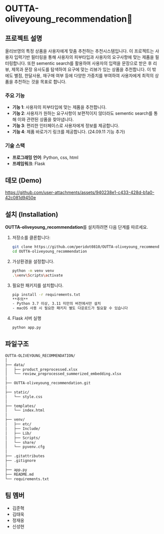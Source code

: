 # OUTTA-oliveyoung_recommendation🌟 

## 프로젝트 설명

올리브영의 특정 상품을 사용자에게 맞춤 추천하는 추천시스템입니다.
이 프로젝트는 사용자 입력기반 필터링을 통해 사용자의 피부타입과 사용자의 요구사항에 맞는 제품을 필터링합니다. 
또한 sementic search를 활용하여 사용자의 입력을 문장으로 받은 후 리뷰, 제목과 문장 유사도를 탐색하여 요구에 맞는 리뷰가 있는 상품을 추천합니다. 
이 밖에도 별점, 한달사용, 재구매 여부 등에 다양한 가중치를 부여하여 사용자에게 최적의 상품을 추천하는 것을 목표로 합니다.

### 주요 기능
- **기능 1**: 사용자의 피부타입에 맞는 제품을 추천합니다.
- **기능 2**: 사용자가 원하는 요구사항이 보편적이지 않더라도 sementic search를 통해 이와 관련된 상품을 찾아냅니다.
- **기능 3**: 편리한 인터페이스로 사용자에게 정보를 제공합니다.
- **기능 4**: 제품 바로가기 링크를 제공합니다. (24.09.11 기능 추가)

### 기술 스택
- **프로그래밍 언어**: Python, css, html
- **프레임워크**: Flask

## 데모 (Demo)


https://github.com/user-attachments/assets/940238e1-c433-428d-b1a0-42c081d9450e


## 설치 (Installation)
**OUTTA-oliveyoung_recommendation**를 설치하려면 다음 단계를 따르세요.
1. 저장소를 클론합니다:
   ```bash
   git clone https://github.com/peridot0810/OUTTA-oliveyoung_recommendation.git
   cd OUTTA-oliveyoung_recommendation

2. 가상환경을 설정합니다.
   ```bash
   python -m venv venv
   .\venv\Scripts\activate

3. 필요한 패키지를 설치합니다.
   ```bash
   pip install -r requirements.txt
   **주의**
   - Python 3.7 이상, 3.11 미만의 버전에서만 설치
   - macOS 사용 시 필요한 패키지 별도 다운로드가 필요할 수 있습니다
   
4. Flask 서버 실행
   ```bash
   python app.py

## 파일구조
```bash
OUTTA-OLIVEYOUNG_RECOMMENDATION/
│
├── data/
│   ├── product_preprocessed.xlsx                      
│   └── review_preprocessed_summerized_embedding.xlsx  
│
├── OUTTA-oliveyoung_recommendation.git                
│
├── static/
│   └── style.css                                      
│
├── templates/
│   └── index.html                                     
│
├── venv/                                            
│   ├── etc/                                           
│   ├── Include/                                     
│   ├── Lib/                                           
│   ├── Scripts/                                       
│   └── share/                                         
│   └── pyvenv.cfg                                     
│
├── .gitattributes                                     
├── .gitignore                                         
│
├── app.py                                             
├── README.md                                          
└── requirements.txt                                   
```


## 팀 멤버
- 김준혁
- 김태욱
- 정재웅
- 신성현

  
